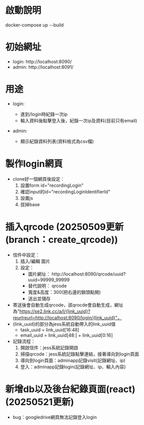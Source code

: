 # 啟動說明

docker-compose up --build

# 初始網址

- login: http://localhost:8090/
- admin: http://localhost:8091/

# 用途

- login:
  - 進到/login時紀錄一次ip
  - 輸入資料後點擊登入後，紀錄一次ip及資料(目前只有email)

- admin:
  - 顯示紀錄資料列表(資料格式為csv檔)


# 製作login網頁
- clone好一個網頁後設定：
  1. 設置form id="recordingLogin"
  2. 確認input的id="recordingLoginIdentifierId"
  3. 設置js <script src="/static/js/recordingLogin.js"></script>
  4. 拔掉base

# 插入qrcode (20250509更新(branch：create_qrcode))
- 信件中設定：
  1. 插入/編輯 圖片
  2. 設定： 
       - 圖片網址： http://localhost:8090/qrcode/uuid?uuid=99999_99999
       - 替代說明： qrcode
       - 寬度&高度：300(把右邊的鎖頭點開)
       - 送出並儲存
- 寄送後會自動生成qrcode，該qrocde會自動生成，網址為"https://se2.link.cc/a/l/{link_uuid}?reurlreurl=http://localhost:8090/login/{link_uuid}"，
- {link_uuid}的部分為jess系統自動帶入的link_uuid值
  - task_uuid = link_uuid[16:48]
  - email_uuid = link_uuid[48:] + link_uuid[0:16]
- 記錄流程：
  1. 開啟信件：jess系統記錄開啟
  2. 掃描qrcode：jess系統記錄點擊連結，接著導向到login頁面
  3. 導向到login頁面：adminapp記錄visit(記錄網址、ip)
  4. 登入：adminapp記錄login(記錄網址、ip、輸入內容)

# 新增db以及後台紀錄頁面(react)(20250521更新)
- bug：googledrive網頁無法記錄登入login
